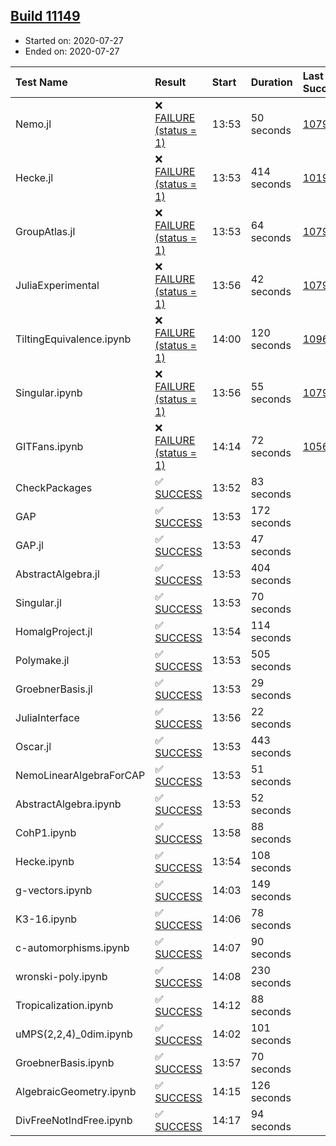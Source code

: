 ## [Build 11149](https://oscarci.mathematik.uni-kl.de/job/oscar/11149/)

* Started on: 2020-07-27
* Ended on: 2020-07-27

| Test Name    | Result | Start | Duration | Last Success | First Failure |
|:-------------|:-------|:------|:---------|:-------------|:--------------|
| Nemo.jl | ❌ [FAILURE (status = 1)](https://oscarci.mathematik.uni-kl.de/job/oscar/11149/artifact/logs/build-11149/Nemo.jl.log) | 13:53 | 50 seconds | [10790](https://oscarci.mathematik.uni-kl.de/job/oscar/10790/) | [10791](https://oscarci.mathematik.uni-kl.de/job/oscar/10791/) |
| Hecke.jl | ❌ [FAILURE (status = 1)](https://oscarci.mathematik.uni-kl.de/job/oscar/11149/artifact/logs/build-11149/Hecke.jl.log) | 13:53 | 414 seconds | [10197](https://oscarci.mathematik.uni-kl.de/job/oscar/10197/) | [10198](https://oscarci.mathematik.uni-kl.de/job/oscar/10198/) |
| GroupAtlas.jl | ❌ [FAILURE (status = 1)](https://oscarci.mathematik.uni-kl.de/job/oscar/11149/artifact/logs/build-11149/GroupAtlas.jl.log) | 13:53 | 64 seconds | [10790](https://oscarci.mathematik.uni-kl.de/job/oscar/10790/) | [10791](https://oscarci.mathematik.uni-kl.de/job/oscar/10791/) |
| JuliaExperimental | ❌ [FAILURE (status = 1)](https://oscarci.mathematik.uni-kl.de/job/oscar/11149/artifact/logs/build-11149/JuliaExperimental.log) | 13:56 | 42 seconds | [10790](https://oscarci.mathematik.uni-kl.de/job/oscar/10790/) | [10791](https://oscarci.mathematik.uni-kl.de/job/oscar/10791/) |
| TiltingEquivalence.ipynb | ❌ [FAILURE (status = 1)](https://oscarci.mathematik.uni-kl.de/job/oscar/11149/artifact/logs/build-11149/TiltingEquivalence.ipynb.log) | 14:00 | 120 seconds | [10962](https://oscarci.mathematik.uni-kl.de/job/oscar/10962/) | [10963](https://oscarci.mathematik.uni-kl.de/job/oscar/10963/) |
| Singular.ipynb | ❌ [FAILURE (status = 1)](https://oscarci.mathematik.uni-kl.de/job/oscar/11149/artifact/logs/build-11149/Singular.ipynb.log) | 13:56 | 55 seconds | [10790](https://oscarci.mathematik.uni-kl.de/job/oscar/10790/) | [10791](https://oscarci.mathematik.uni-kl.de/job/oscar/10791/) |
| GITFans.ipynb | ❌ [FAILURE (status = 1)](https://oscarci.mathematik.uni-kl.de/job/oscar/11149/artifact/logs/build-11149/GITFans.ipynb.log) | 14:14 | 72 seconds | [10566](https://oscarci.mathematik.uni-kl.de/job/oscar/10566/) | [10567](https://oscarci.mathematik.uni-kl.de/job/oscar/10567/) |
| CheckPackages | ✅ [SUCCESS](https://oscarci.mathematik.uni-kl.de/job/oscar/11149/artifact/logs/build-11149/CheckPackages.log) | 13:52 | 83 seconds |  |  |
| GAP | ✅ [SUCCESS](https://oscarci.mathematik.uni-kl.de/job/oscar/11149/artifact/logs/build-11149/GAP.log) | 13:53 | 172 seconds |  |  |
| GAP.jl | ✅ [SUCCESS](https://oscarci.mathematik.uni-kl.de/job/oscar/11149/artifact/logs/build-11149/GAP.jl.log) | 13:53 | 47 seconds |  |  |
| AbstractAlgebra.jl | ✅ [SUCCESS](https://oscarci.mathematik.uni-kl.de/job/oscar/11149/artifact/logs/build-11149/AbstractAlgebra.jl.log) | 13:53 | 404 seconds |  |  |
| Singular.jl | ✅ [SUCCESS](https://oscarci.mathematik.uni-kl.de/job/oscar/11149/artifact/logs/build-11149/Singular.jl.log) | 13:53 | 70 seconds |  |  |
| HomalgProject.jl | ✅ [SUCCESS](https://oscarci.mathematik.uni-kl.de/job/oscar/11149/artifact/logs/build-11149/HomalgProject.jl.log) | 13:54 | 114 seconds |  |  |
| Polymake.jl | ✅ [SUCCESS](https://oscarci.mathematik.uni-kl.de/job/oscar/11149/artifact/logs/build-11149/Polymake.jl.log) | 13:53 | 505 seconds |  |  |
| GroebnerBasis.jl | ✅ [SUCCESS](https://oscarci.mathematik.uni-kl.de/job/oscar/11149/artifact/logs/build-11149/GroebnerBasis.jl.log) | 13:53 | 29 seconds |  |  |
| JuliaInterface | ✅ [SUCCESS](https://oscarci.mathematik.uni-kl.de/job/oscar/11149/artifact/logs/build-11149/JuliaInterface.log) | 13:56 | 22 seconds |  |  |
| Oscar.jl | ✅ [SUCCESS](https://oscarci.mathematik.uni-kl.de/job/oscar/11149/artifact/logs/build-11149/Oscar.jl.log) | 13:53 | 443 seconds |  |  |
| NemoLinearAlgebraForCAP | ✅ [SUCCESS](https://oscarci.mathematik.uni-kl.de/job/oscar/11149/artifact/logs/build-11149/NemoLinearAlgebraForCAP.log) | 13:53 | 51 seconds |  |  |
| AbstractAlgebra.ipynb | ✅ [SUCCESS](https://oscarci.mathematik.uni-kl.de/job/oscar/11149/artifact/logs/build-11149/AbstractAlgebra.ipynb.log) | 13:53 | 52 seconds |  |  |
| CohP1.ipynb | ✅ [SUCCESS](https://oscarci.mathematik.uni-kl.de/job/oscar/11149/artifact/logs/build-11149/CohP1.ipynb.log) | 13:58 | 88 seconds |  |  |
| Hecke.ipynb | ✅ [SUCCESS](https://oscarci.mathematik.uni-kl.de/job/oscar/11149/artifact/logs/build-11149/Hecke.ipynb.log) | 13:54 | 108 seconds |  |  |
| g-vectors.ipynb | ✅ [SUCCESS](https://oscarci.mathematik.uni-kl.de/job/oscar/11149/artifact/logs/build-11149/g-vectors.ipynb.log) | 14:03 | 149 seconds |  |  |
| K3-16.ipynb | ✅ [SUCCESS](https://oscarci.mathematik.uni-kl.de/job/oscar/11149/artifact/logs/build-11149/K3-16.ipynb.log) | 14:06 | 78 seconds |  |  |
| c-automorphisms.ipynb | ✅ [SUCCESS](https://oscarci.mathematik.uni-kl.de/job/oscar/11149/artifact/logs/build-11149/c-automorphisms.ipynb.log) | 14:07 | 90 seconds |  |  |
| wronski-poly.ipynb | ✅ [SUCCESS](https://oscarci.mathematik.uni-kl.de/job/oscar/11149/artifact/logs/build-11149/wronski-poly.ipynb.log) | 14:08 | 230 seconds |  |  |
| Tropicalization.ipynb | ✅ [SUCCESS](https://oscarci.mathematik.uni-kl.de/job/oscar/11149/artifact/logs/build-11149/Tropicalization.ipynb.log) | 14:12 | 88 seconds |  |  |
| uMPS(2,2,4)_0dim.ipynb | ✅ [SUCCESS](https://oscarci.mathematik.uni-kl.de/job/oscar/11149/artifact/logs/build-11149/uMPS-2-2-4-_0dim.ipynb.log) | 14:02 | 101 seconds |  |  |
| GroebnerBasis.ipynb | ✅ [SUCCESS](https://oscarci.mathematik.uni-kl.de/job/oscar/11149/artifact/logs/build-11149/GroebnerBasis.ipynb.log) | 13:57 | 70 seconds |  |  |
| AlgebraicGeometry.ipynb | ✅ [SUCCESS](https://oscarci.mathematik.uni-kl.de/job/oscar/11149/artifact/logs/build-11149/AlgebraicGeometry.ipynb.log) | 14:15 | 126 seconds |  |  |
| DivFreeNotIndFree.ipynb | ✅ [SUCCESS](https://oscarci.mathematik.uni-kl.de/job/oscar/11149/artifact/logs/build-11149/DivFreeNotIndFree.ipynb.log) | 14:17 | 94 seconds |  |  |
